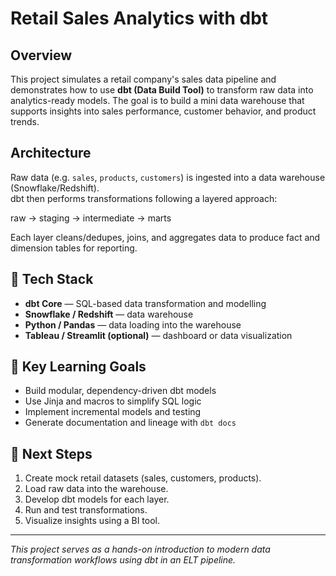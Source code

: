 # Retail Sales Analytics with dbt

## Overview
This project simulates a retail company's sales data pipeline and demonstrates how to use **dbt (Data Build Tool)** to transform raw data into analytics-ready models. The goal is to build a mini data warehouse that supports insights into sales performance, customer behavior, and product trends.

## Architecture
Raw data (e.g. `sales`, `products`, `customers`) is ingested into a data warehouse (Snowflake/Redshift).  
dbt then performs transformations following a layered approach:

raw → staging → intermediate → marts


Each layer cleans/dedupes, joins, and aggregates data to produce fact and dimension tables for reporting.

## 🧱 Tech Stack
- **dbt Core** — SQL-based data transformation and modelling  
- **Snowflake / Redshift** — data warehouse  
- **Python / Pandas** — data loading into the warehouse  
- **Tableau / Streamlit (optional)** — dashboard or data visualization  

## 🧠 Key Learning Goals
- Build modular, dependency-driven dbt models  
- Use Jinja and macros to simplify SQL logic  
- Implement incremental models and testing  
- Generate documentation and lineage with `dbt docs`

## 🚀 Next Steps
1. Create mock retail datasets (sales, customers, products).  
2. Load raw data into the warehouse.  
3. Develop dbt models for each layer.  
4. Run and test transformations.  
5. Visualize insights using a BI tool.

---

*This project serves as a hands-on introduction to modern data transformation workflows using dbt in an ELT pipeline.*
